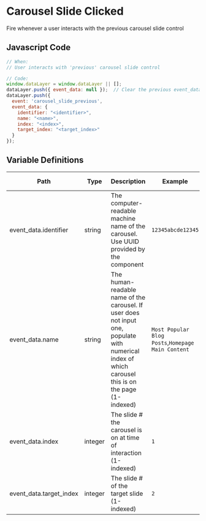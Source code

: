 # Carousel Slide Clicked

Fire whenever a user interacts with the previous carousel slide control

## Javascript Code

```js
// When:
// User interacts with 'previous' carousel slide control

// Code:
window.dataLayer = window.dataLayer || [];
dataLayer.push({ event_data: null });  // Clear the previous event_data object.
dataLayer.push({
  event: 'carousel_slide_previous',
  event_data: {
    identifier: "<identifier>",
    name: "<name>",
    index: "<index>",
    target_index: "<target_index>"
  }
});
```

## Variable Definitions

|Path|Type|Description|Example|Minimum Length|Maximum Length|Minimum|
| --- | --- | --- | --- | --- | --- | --- |
|event_data.identifier|string|The computer-readable machine name of the carousel. Use UUID provided by the component|`12345abcde12345`||`100`||
|event_data.name|string|The human-readable name of the carousel. If user does not input one, populate with numerical index of which carousel this is on the page (1-indexed)|`Most Popular Blog Posts`,`Homepage Main Content`||`100`||
|event_data.index|integer|The slide # the carousel is on at time of interaction (1-indexed)|`1`|`1`|`100`|`1`|
|event_data.target_index|integer|The slide # of the target slide (1-indexed)|`2`|`1`|`100`|`1`|

